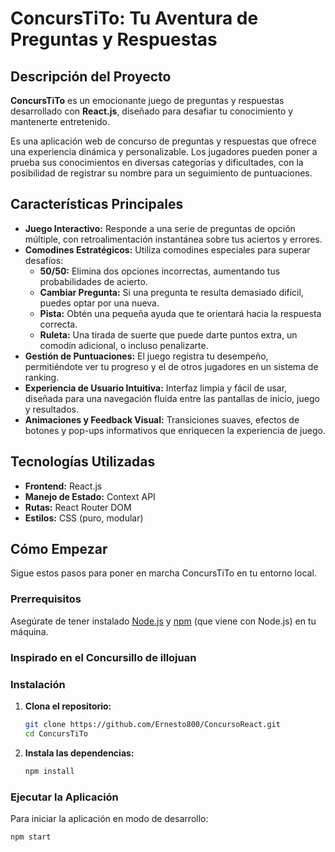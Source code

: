 # ConcursTiTo: Tu Aventura de Preguntas y Respuestas

## Descripción del Proyecto

**ConcursTiTo** es un emocionante juego de preguntas y respuestas desarrollado con **React.js**, diseñado para desafiar tu conocimiento y mantenerte entretenido.

Es una aplicación web de concurso de preguntas y respuestas que ofrece una experiencia dinámica y personalizable. Los jugadores pueden poner a prueba sus conocimientos en diversas categorías y dificultades, con la posibilidad de registrar su nombre para un seguimiento de puntuaciones.

## Características Principales

* **Juego Interactivo:** Responde a una serie de preguntas de opción múltiple, con retroalimentación instantánea sobre tus aciertos y errores.
* **Comodines Estratégicos:** Utiliza comodines especiales para superar desafíos:
    * **50/50:** Elimina dos opciones incorrectas, aumentando tus probabilidades de acierto.
    * **Cambiar Pregunta:** Si una pregunta te resulta demasiado difícil, puedes optar por una nueva.
    * **Pista:** Obtén una pequeña ayuda que te orientará hacia la respuesta correcta.
    * **Ruleta:** Una tirada de suerte que puede darte puntos extra, un comodín adicional, o incluso penalizarte.
* **Gestión de Puntuaciones:** El juego registra tu desempeño, permitiéndote ver tu progreso y el de otros jugadores en un sistema de ranking.
* **Experiencia de Usuario Intuitiva:** Interfaz limpia y fácil de usar, diseñada para una navegación fluida entre las pantallas de inicio, juego y resultados.
* **Animaciones y Feedback Visual:** Transiciones suaves, efectos de botones y pop-ups informativos que enriquecen la experiencia de juego.

## Tecnologías Utilizadas

* **Frontend:** React.js
* **Manejo de Estado:** Context API
* **Rutas:** React Router DOM
* **Estilos:** CSS (puro, modular)

## Cómo Empezar

Sigue estos pasos para poner en marcha ConcursTiTo en tu entorno local.

### Prerrequisitos

Asegúrate de tener instalado [Node.js](https://nodejs.org/en/) y [npm](https://www.npmjs.com/) (que viene con Node.js) en tu máquina.


### Inspirado en el Concursillo de illojuan

### Instalación

1.  **Clona el repositorio:**
    ```bash
    git clone https://github.com/Ernesto800/ConcursoReact.git
    cd ConcursTiTo
    ```

2.  **Instala las dependencias:**
    ```bash
    npm install
    ```

### Ejecutar la Aplicación

Para iniciar la aplicación en modo de desarrollo:

```bash
npm start

